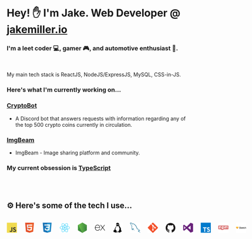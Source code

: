 # Hey! :hand: I'm Jake.  Web Developer @ [jakemiller.io](https://www.jakemiller.io) 

### I'm a leet coder :computer:, gamer :video_game:, and automotive enthusiast :car:.
<br/>

My main tech stack is ReactJS, NodeJS/ExpressJS, MySQL, CSS-in-JS.

### Here's what I'm currently working on...
### [CryptoBot](https://github.com/jakermate/cyptobot)
- A Discord bot that answers requests with information regarding any of the top 500 crypto coins currently in circulation.

### [ImgBeam](https://imgbeam.com)
 - ImgBeam - Image sharing platform and community.
  
### My current obsession is [TypeScript](https://github.com/microsoft/TypeScript)
<br/>
<br/>

## :gear: Here's some of the tech I use...
<br/>

<div style="display:flex;flex-direction:row">
<img width="28" style="margin-right:20px" src="https://raw.githubusercontent.com/devicons/devicon/40cd6bc89a299dc50ac289f8e3b071d0dff49d9c/icons/javascript/javascript-original.svg">
<img width="28" style="margin-right:20px" src="https://raw.githubusercontent.com/devicons/devicon/40cd6bc89a299dc50ac289f8e3b071d0dff49d9c/icons/html5/html5-original.svg">
<img width="28px" style="margin-right:20px" src="https://raw.githubusercontent.com/devicons/devicon/40cd6bc89a299dc50ac289f8e3b071d0dff49d9c/icons/css3/css3-original.svg" >
<img width="28px" style="margin-right:20px" src="https://raw.githubusercontent.com/devicons/devicon/40cd6bc89a299dc50ac289f8e3b071d0dff49d9c/icons/react/react-original.svg" >
<img width="28px" style="margin-right:20px" src="https://raw.githubusercontent.com/devicons/devicon/40cd6bc89a299dc50ac289f8e3b071d0dff49d9c/icons/nodejs/nodejs-original.svg" >
<img width="28px" style="margin-right:20px" src="https://raw.githubusercontent.com/devicons/devicon/40cd6bc89a299dc50ac289f8e3b071d0dff49d9c/icons/express/express-original.svg" >
<img width="28px" style="margin-right:20px" src="https://raw.githubusercontent.com/devicons/devicon/40cd6bc89a299dc50ac289f8e3b071d0dff49d9c/icons/linux/linux-plain.svg" >
<img width="28px" style="margin-right:20px" src="https://raw.githubusercontent.com/devicons/devicon/40cd6bc89a299dc50ac289f8e3b071d0dff49d9c/icons/mysql/mysql-original.svg" >
<img width="28px" style="margin-right:20px" src="https://raw.githubusercontent.com/devicons/devicon/40cd6bc89a299dc50ac289f8e3b071d0dff49d9c/icons/git/git-original.svg" >
<img width="28px" style="margin-right:20px" src="https://raw.githubusercontent.com/devicons/devicon/40cd6bc89a299dc50ac289f8e3b071d0dff49d9c/icons/github/github-original.svg" >
<img width="28px" style="margin-right:20px" src="https://raw.githubusercontent.com/devicons/devicon/40cd6bc89a299dc50ac289f8e3b071d0dff49d9c/icons/visualstudio/visualstudio-plain.svg" >
<img width="28px" style="margin-right:20px" src="https://raw.githubusercontent.com/devicons/devicon/40cd6bc89a299dc50ac289f8e3b071d0dff49d9c/icons/typescript/typescript-plain.svg" >
<img height="28px" style="margin-right:20px" src="https://raw.githubusercontent.com/devicons/devicon/40cd6bc89a299dc50ac289f8e3b071d0dff49d9c/icons/npm/npm-original-wordmark.svg" >
<img height="28px" style="margin-right:20px" src="https://raw.githubusercontent.com/devicons/devicon/40cd6bc89a299dc50ac289f8e3b071d0dff49d9c/icons/sketch/sketch-original-wordmark.svg" >

</div>